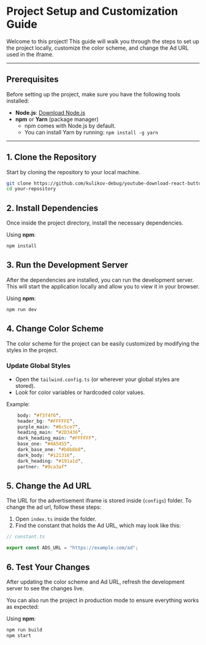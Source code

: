 # Project Setup and Customization Guide

Welcome to this project! This guide will walk you through the steps to set up the project locally, customize the color scheme, and change the Ad URL used in the iframe.

---

## Prerequisites

Before setting up the project, make sure you have the following tools installed:

- **Node.js**: [Download Node.js](https://nodejs.org/)
- **npm** or **Yarn** (package manager)  
  - npm comes with Node.js by default.
  - You can install Yarn by running: `npm install -g yarn`

---

## 1. Clone the Repository

Start by cloning the repository to your local machine.

```bash
git clone https://github.com/kulikov-debug/youtube-download-react-button-template
cd your-repository
```

## 2. Install Dependencies

Once inside the project directory, install the necessary dependencies.

Using **npm**:

```bash
npm install
```
## 3. Run the Development Server

After the dependencies are installed, you can run the development server. This will start the application locally and allow you to view it in your browser.

Using **npm**:

```bash
npm run dev
```

## 4. Change Color Scheme

The color scheme for the project can be easily customized by modifying the styles in the project.

### Update Global Styles
- Open the `tailwind.config.ts` (or wherever your global styles are stored).
- Look for color variables or hardcoded color values.

Example:

```css
    body: "#f3f4f6",
    header_bg: "#FFFFFE",
    purple_main: "#6c5ce7",
    heading_main: "#2D3436",
    dark_heading_main: "#FFFFFF",
    base_one: "#4A5455",
    dark_base_one: "#b8b8b8",
    dark_body: "#121316",
    dark_heading: "#191a1d",
    partner: "#9ca3af"
```
## 5. Change the Ad URL

The URL for the advertisement iframe is stored inside (`configs`) folder. To change the ad url, follow these steps:

1. Open `index.ts` inside the folder.
2. Find the constant that holds the Ad URL, which may look like this:

```ts
// constant.ts

export const ADS_URL = "https://example.com/ad";
```
## 6. Test Your Changes

After updating the color scheme and Ad URL, refresh the development server to see the changes live.

You can also run the project in production mode to ensure everything works as expected:

Using **npm**:

```bash
npm run build
npm start

